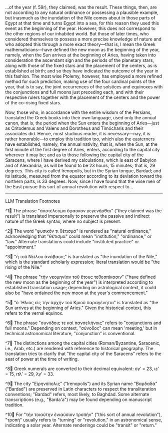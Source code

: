 ...of the year (f. 59r), they claimed, was the result. These things, then, are not according to any natural ordinance or possessing a plausible example, but inasmuch as the inundation of the Nile comes about in those parts of Egypt at that time and turns Egypt into a sea, for this reason they used this event as the beginning of the year. However, this does not correspond to the other regions of our inhabited world. But those of later times, who considered themselves to possess a more precise knowledge of nature and who adopted this through a more exact theory—that is, I mean the Greek mathematicians—have defined the new moon as the beginning of the year, namely, when the Sun arrives at the beginning of Aries, having taken into consideration the ascendant sign and the periods of the planetary stars, along with those of the fixed stars and the placement of the centers, as is established at birth; and so they have indicated the outcome of the year in this fashion. The most wise Ptolemy, however, has employed a more refined method for such prediction, making use of the four cardinal points of the year, that is to say, the joint occurrences of the solstices and equinoxes with the conjunctions and full moons just preceding each, and with their respective rulers together with the placement of the centers and the power of the co-rising fixed stars.

Now, those who, in accordance with the entire wisdom of the Persians, translated the Greek books into their own language, used only the annual canon, that is, the period when the Sun enters the beginning of Aries—just as Critodemus and Valens and Dorotheus and Timócharis and their associates did. Hence, most studious reader, it is necessary—nay, it is rather honorable—to employ this tradition too, which also the easterners have established, namely, the annual nativity, that is, when the Sun, at the first minute of the first degree of Aries, enters, according to the capital city wherever it may be; and as to those following the capital city of the Saracens, where I have derived my calculations, which is east of Babylon and of Alexandria, as will be found to be 23 hours, 15 minutes; that is, 29 degrees. This city is called Irenopolis, but in the Syrian tongue, Bardad; and its latitude, measured from the equator according to its deviation toward the northern parts, is 33 degrees. Now, since I have found that the wise men of the East pursue this sort of annual revolution with respect to...

---

LLM Translation Footnotes

^1🤖 The phrase "ἀποτέλεσμα ἔφασκον γεγενῆσθαι" ("they claimed was the result") is translated impersonally to preserve the passive and indirect nature of the Greek syntax, where no subject is present.

^2🤖 The word "φυσικὸν τι θέτισμα" is rendered as "natural ordinance," acknowledging that "θέτισμα" could mean "institution," "ordinance," or "law." Alternate translations could include "instituted practice" or "appointment."

^3🤖 "ἡ τοῦ Νείλου ἀνάβασις" is translated as "the inundation of the Nile," which is the standard scholarly expression; literal translation would be "the rising of the Nile."

^4🤖 The phrase "τὴν νεομηνίαν τοῦ ἔτους τεθεσπίκασιν" ("have defined the new moon as the beginning of the year") is interpreted according to established translation usage; depending on astrological context, it could also be "have ordained the new moon at the year's commencement."

^5🤖 "ὁ Ἥλιος εἰς τὴν ἀρχὴν τοῦ Κριοῦ παραγένηται" is translated as "the Sun arrives at the beginning of Aries." Given the historical context, this refers to the vernal equinox.

^6🤖 The phrase "συνόδοις τε καὶ πανσελήνοις" refers to "conjunctions and full moons." Depending on context, "σύνοδος" can mean 'meeting,' but in technical astronomical literature, "conjunction" is conventional.

^7🤖 The distinctions among the capital cities (Roman/Byzantine, Saracenic, i.e., Arab, etc.) are rendered with reference to historical geography. The translation tries to clarify that "the capital city of the Saracens" refers to the seat of power at the time of writing.

^8🤖 Greek numerals are converted to their decimal equivalent: σγʹ = 23, ιεʹ = 15, ιτλʹ = 29, λγʹ = 33.

^9🤖 The city "Εἰρηνόπολις" ("Irenopolis") and its Syrian name "Βαρδαδά" ("Bardad") are preserved in Latin characters to respect the transliteration conventions; "Bardad" refers, most likely, to Baghdad. Some alternate transcriptions (e.g., "Barda'a") may be found depending on manuscript tradition.

^10🤖 For "τὴν τοιαύτην ἐνιαύσιον τροπὴν" ("this sort of annual revolution"), "τροπή" usually refers to "turning" or "revolution," in an astronomical sense, indicating a solar year. Alternate renderings could be "transit" or "return."